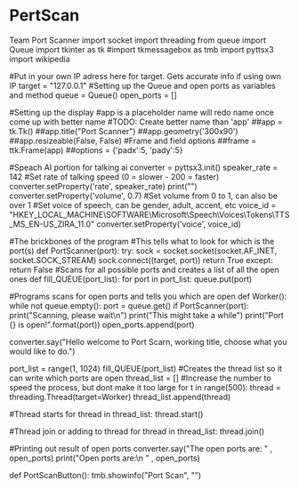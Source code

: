 # PertScan
Team Port Scanner
import socket
import threading
from queue import Queue
import tkinter as tk
#import tkmessagebox as tmb
import pyttsx3
import wikipedia


#Put in your own IP adress here for target. Gets accurate info if using own IP
target = "127.0.0.1"
#Setting up the Queue and open ports as variables and method
queue = Queue()
open_ports = []

#Setting up the display
#app is a placeholder name will redo name once come up with better name
#TODO: Create better name than 'app'
##app = tk.Tk()
##app.title("Port Scanner")
##app.geometry('300x90')
##app.resizeable(False, False)
#Frame and field options
##frame = ttk.Frame(app)
##options = {'padx':5, 'pady':5}

#Speach AI portion for talking ai
converter = pyttsx3.init()
speaker_rate = 142 #Set rate of talking speed (0 = slower - 200 = faster)
converter.setProperty('rate', speaker_rate)
print("")
converter.setProperty('volume', 0.7) #Set volume from 0 to 1, can also be over 1
#Set voice of speech, can be gender, adult, accent, etc
voice_id = "HKEY_LOCAL_MACHINE\SOFTWARE\Microsoft\Speech\Voices\Tokens\TTS_MS_EN-US_ZIRA_11.0"
converter.setProperty('voice', voice_id)

#The brickbones of the program
#This tells what to look for which is the port(s)
def PortScanner(port):
    try:
        sock = socket.socket(socket.AF_INET, socket.SOCK_STREAM)
        sock.connect((target, port))
        return True
    except:
        return False
#Scans for all possible ports and creates a list of all the open ones
def fill_QUEUE(port_list):
    for port in port_list:
        queue.put(port)

#Programs scans for open ports and tells you which are open
def Worker():
    while not queue.empty():
        port = queue.get()
        if PortScanner(port):
            print("Scanning, please wait\n")
            print("This might take a while")
            print("Port {} is open!".format(port))
            open_ports.append(port)

converter.say("Hello welcome to Port Scarn, working title, choose what you would like to do.")

port_list = range(1, 1024)
fill_QUEUE(port_list)
#Creates the thread list so it can write which ports are open
thread_list = []
#Increase the number to speed the process, but dont make it too large
for t in range(500):
    thread = threading.Thread(target=Worker)
    thread_list.append(thread)
    
#Thread starts
for thread in thread_list:
    thread.start()
    
#Thread join or adding to thread
for thread in thread_list:
    thread.join()
    
#Printing out result of open ports
converter.say("The open ports are: " , open_ports)
print("Open ports are:\n " , open_ports)


def PortScanButton():
    tmb.showinfo("Port Scan", "")
